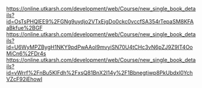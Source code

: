 https://online.utkarsh.com/development/web/Course/new_single_book_details?id=OsTsPHQlEE9%2FGNg9uydjo2VTxEjgDo0ckc0vccfSA354rTepaSM8KFAaBkfue%2BGF
https://online.utkarsh.com/development/web/Course/new_single_book_details?id=U6WyMPZBygH1NKY9pdPwAAoI9mvyiSN70U4tCHc3vN6pZJ9Z9IT4OoMiCn6%2FDr4s
https://online.utkarsh.com/development/web/Course/new_single_book_details?id=vWrrf%2FnBu5KlFdh%2FxsQ81BnX2I14y%2F1Bbnegtjwp8PkUbdxl0YchVZcF92iEhowI
